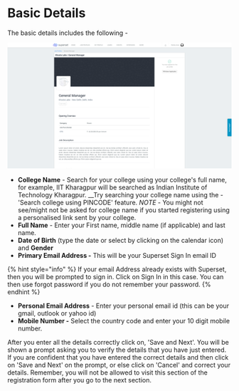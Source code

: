 # Basic Details

The basic details includes the following -

![](../../.gitbook/assets/image%20%28123%29.png)

* **College Name** - Search for your college using your college's full name, for example, IIT Kharagpur will be searched as Indian Institute of Technology Kharagpur. __Try searching your college name using the - 'Search college using PINCODE' feature. _NOTE_ - You might not see/might not be asked for college name if you started registering using a personalised link sent by your college.
* **Full Name** - Enter your First name, middle name \(if applicable\) and last name.
* **Date of Birth** \(type the date or select by clicking on the calendar icon\) and **Gender**
* **Primary Email Address -** This will be your Superset Sign In email ID

{% hint style="info" %}
If your email Address already exists with Superset, then you will be prompted to sign in. Click on Sign In in this case. You can then use forgot password if you do not remember your password.
{% endhint %}

* **Personal Email Address** - Enter your personal email id \(this can be your gmail, outlook or yahoo id\)
* **Mobile Number -** Select the country code and enter your 10 digit mobile number.

After you enter all the details correctly click on, 'Save and Next'. You will be shown a prompt asking you to verify the details that you have just entered. If you are confident that you have entered the correct details and then click on 'Save and Next' on the prompt, or else click on 'Cancel' and correct your details. Remember, you will not be allowed to visit this section of the registration form after you go to the next section.

